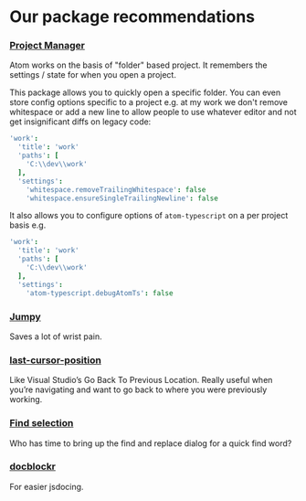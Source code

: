 # Our package recommendations

### [Project Manager](https://atom.io/packages/project-manager)

Atom works on the basis of "folder" based project. It remembers the
settings / state for when you open a project.

This package allows you to quickly open a specific folder. You can even
store config options specific to a project e.g. at my work we don't
remove whitespace or add a new line to allow people to use whatever
editor and not get insignificant diffs on legacy code:

``` cson
'work':
  'title': 'work'
  'paths': [
    'C:\\dev\\work'
  ],
  'settings':
    'whitespace.removeTrailingWhitespace': false
    'whitespace.ensureSingleTrailingNewline': false
```

It also allows you to configure options of `atom-typescript` on a per
project basis e.g.

``` cson
'work':
  'title': 'work'
  'paths': [
    'C:\\dev\\work'
  ],
  'settings':
    'atom-typescript.debugAtomTs': false
```

### [Jumpy](https://atom.io/packages/jumpy)

Saves a lot of wrist pain.

### [last-cursor-position](https://atom.io/packages/last-cursor-position)

Like Visual Studio’s Go Back To Previous Location. Really useful when you’re navigating and want to go back to where you were previously working.

### [Find selection](https://atom.io/packages/find-selection)

Who has time to bring up the find and replace dialog for a quick find
word?

### [docblockr](https://atom.io/packages/docblockr)

For easier jsdocing.
